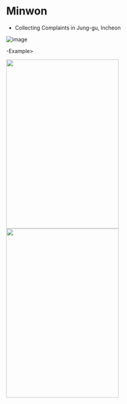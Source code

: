 # Minwon

- Collecting Complaints in Jung-gu, Incheon

![image](https://user-images.githubusercontent.com/101242683/233226262-ce5c476e-1d22-4929-addb-75e80b982e23.png)

-Example>

<img src="https://user-images.githubusercontent.com/101242683/233226508-90049b9c-c275-4d3a-ad92-65d901958cd2.png" width="300" height="450"/>
<img src="https://user-images.githubusercontent.com/101242683/233226864-e9aeb8ef-9d5d-41ce-a74c-ee272fb3a65f.png" width="300" height="450"/>

